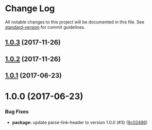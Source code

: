 # Change Log

All notable changes to this project will be documented in this file. See [standard-version](https://github.com/conventional-changelog/standard-version) for commit guidelines.

<a name="1.0.3"></a>
## [1.0.3](https://github.com/tmcw/got-links/compare/v1.0.2...v1.0.3) (2017-11-26)



<a name="1.0.2"></a>
## [1.0.2](https://github.com/tmcw/got-links/compare/v1.0.1...v1.0.2) (2017-11-26)



<a name="1.0.1"></a>
## [1.0.1](https://github.com/tmcw/got-links/compare/v1.0.0...v1.0.1) (2017-06-23)



<a name="1.0.0"></a>
# 1.0.0 (2017-06-23)


### Bug Fixes

* **package:** update parse-link-header to version 1.0.0 (#3) ([9c02486](https://github.com/tmcw/got-links/commit/9c02486))
